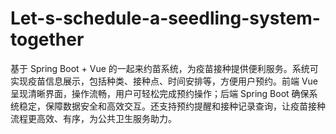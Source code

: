 # Let-s-schedule-a-seedling-system-together
基于 Spring Boot + Vue 的一起来约苗系统，为疫苗接种提供便利服务。系统可实现疫苗信息展示，包括种类、接种点、时间安排等，方便用户预约。前端 Vue 呈现清晰界面，操作流畅，用户可轻松完成预约操作；后端 Spring Boot 确保系统稳定，保障数据安全和高效交互。还支持预约提醒和接种记录查询，让疫苗接种流程更高效、有序，为公共卫生服务助力。
